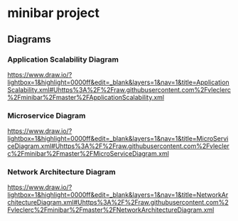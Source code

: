 # minibar project

## Diagrams

### Application Scalability Diagram
https://www.draw.io/?lightbox=1&highlight=0000ff&edit=_blank&layers=1&nav=1&title=ApplicationScalability.xml#Uhttps%3A%2F%2Fraw.githubusercontent.com%2Fvleclerc%2Fminibar%2Fmaster%2FApplicationScalability.xml

### Microservice Diagram
https://www.draw.io/?lightbox=1&highlight=0000ff&edit=_blank&layers=1&nav=1&title=MicroServiceDiagram.xml#Uhttps%3A%2F%2Fraw.githubusercontent.com%2Fvleclerc%2Fminibar%2Fmaster%2FMicroServiceDiagram.xml

### Network Architecture Diagram
https://www.draw.io/?lightbox=1&highlight=0000ff&edit=_blank&layers=1&nav=1&title=NetworkArchitectureDiagram.xml#Uhttps%3A%2F%2Fraw.githubusercontent.com%2Fvleclerc%2Fminibar%2Fmaster%2FNetworkArchitectureDiagram.xml
